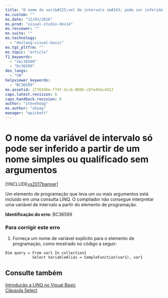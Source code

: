 ```yaml
---
title: "O nome da vari&#225;vel de intervalo s&#243; pode ser inferido a partir de um nome simples ou qualificado sem argumentos | Microsoft Docs"
ms.custom: ""
ms.date: "12/03/2016"
ms.prod: "visual-studio-dev14"
ms.reviewer: ""
ms.suite: ""
ms.technology: 
  - "devlang-visual-basic"
ms.tgt_pltfrm: ""
ms.topic: "article"
f1_keywords: 
  - "vbc36599"
  - "bc36599"
dev_langs: 
  - "VB"
helpviewer_keywords: 
  - "BC36599"
ms.assetid: 17763dbe-f74f-4ccb-8086-cb7e45ec4d12
caps.latest.revision: 6
caps.handback.revision: 6
author: "stevehoag"
ms.author: "shoag"
manager: "wpickett"
---
```

# O nome da vari&#225;vel de intervalo s&#243; pode ser inferido a partir de um nome simples ou qualificado sem argumentos
[!INCLUDE[vs2017banner](../../../csharp/includes/vs2017banner.md)]

Um elemento de programação que leva um ou mais argumentos está incluído em uma consulta LINQ.  O compilador não consegue interpretar uma variável de intervalo a partir do elemento de programação.  
  
 **Identificação do erro:**  BC36599  
  
### Para corrigir este erro  
  
1.  Forneça um nome de variável explícito para o elemento de programação, como mostrado no código a seguir:  
  
```  
Dim query = From var1 In collection1   
            Select VariableAlias = SampleFunction(var1), var1  
```  
  
## Consulte também  
 [Introdução a LINQ no Visual Basic](../../../visual-basic/programming-guide/language-features/linq/introduction-to-linq.md)   
 [Cláusula Select](../../../visual-basic/language-reference/queries/select-clause.md)